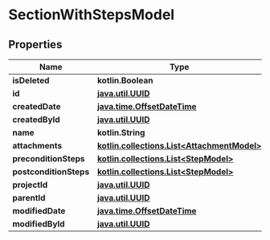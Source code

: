 
# SectionWithStepsModel

## Properties
| Name | Type | Description | Notes |
| ------------ | ------------- | ------------- | ------------- |
| **isDeleted** | **kotlin.Boolean** |  |  |
| **id** | [**java.util.UUID**](java.util.UUID.md) |  |  |
| **createdDate** | [**java.time.OffsetDateTime**](java.time.OffsetDateTime.md) |  |  |
| **createdById** | [**java.util.UUID**](java.util.UUID.md) |  |  |
| **name** | **kotlin.String** |  |  |
| **attachments** | [**kotlin.collections.List&lt;AttachmentModel&gt;**](AttachmentModel.md) |  |  [optional] |
| **preconditionSteps** | [**kotlin.collections.List&lt;StepModel&gt;**](StepModel.md) |  |  [optional] |
| **postconditionSteps** | [**kotlin.collections.List&lt;StepModel&gt;**](StepModel.md) |  |  [optional] |
| **projectId** | [**java.util.UUID**](java.util.UUID.md) |  |  [optional] |
| **parentId** | [**java.util.UUID**](java.util.UUID.md) |  |  [optional] |
| **modifiedDate** | [**java.time.OffsetDateTime**](java.time.OffsetDateTime.md) |  |  [optional] |
| **modifiedById** | [**java.util.UUID**](java.util.UUID.md) |  |  [optional] |



